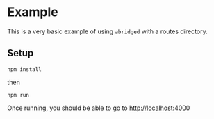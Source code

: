 # Example

This is a very basic example of using `abridged` with a routes directory.

## Setup

`npm install`

then

`npm run`

Once running, you should be able to go to <http://localhost:4000>
